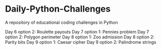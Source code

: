 # Daily-Python-Challenges

A repository of educational coding challenges in Python

Day 6 option 2: Roulette payouts
Day 7 option 1: Pennies problem
Day 7 option 2: Polygon perimeter
Day 8 option 1: Zoo admission
Day 8 option 2: Parity bits
Day 9 option 1: Caesar cipher
Day 9 option 2: Palindrome strings
